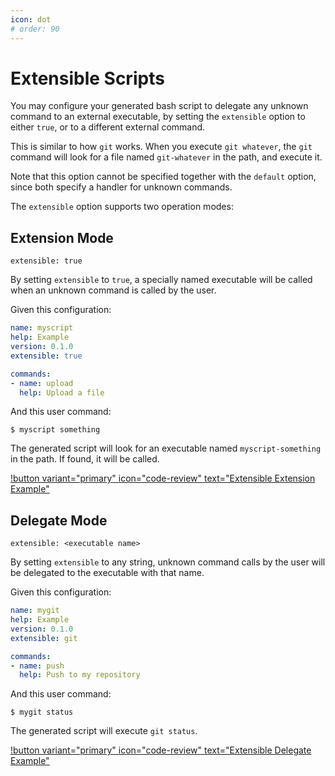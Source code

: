 ```yaml
---
icon: dot
# order: 90
---
```


# Extensible Scripts

You may configure your generated bash script to delegate any unknown command to an external executable, by setting the `extensible` option to either `true`, or to a different external command.

This is similar to how `git` works. When you execute `git whatever`, the `git` command will look for a file named `git-whatever` in the path, and execute it.

Note that this option cannot be specified together with the `default` option, since both specify a handler for unknown commands.

The `extensible` option supports two operation modes:

## Extension Mode

`extensible: true`

By setting `extensible` to `true`, a specially named executable will be called when an unknown command is called by the user.

Given this configuration:

```yaml bashly.yml
name: myscript
help: Example
version: 0.1.0
extensible: true

commands:
- name: upload
  help: Upload a file
```

And this user command:

```shell
$ myscript something

```

The generated script will look for an executable named `myscript-something` in the path. If found, it will be called.

[!button variant="primary" icon="code-review" text="Extensible Extension Example"](https://github.com/DannyBen/bashly/tree/master/examples/extensible#readme)

## Delegate Mode

`extensible: <executable name>`

By setting `extensible` to any string, unknown command calls by the user will be delegated to the executable with that name.

Given this configuration:

```yaml bashly.yml
name: mygit
help: Example
version: 0.1.0
extensible: git

commands:
- name: push
  help: Push to my repository
```

And this user command:

```shell
$ mygit status

```

The generated script will execute `git status`.

[!button variant="primary" icon="code-review" text="Extensible Delegate Example"](https://github.com/DannyBen/bashly/tree/master/examples/extensible-delegate#readme)

